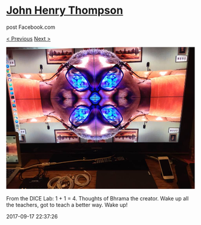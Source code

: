 # [John Henry Thompson](../README.md)
post Facebook.com

[< Previous](2017-09-19-1.md) [Next >](2017-09-17-2.md)

[![](../media/2017-09-17/Timeline-Photos-From-the-DICE-Lab-1-1-4-Thoughts-of-Bhrama-the-c.jpg)](../README.md)

From the DICE Lab: 1 + 1 = 4. Thoughts of Bhrama the creator.  Wake up all the teachers, got to teach a better way. Wake up!

2017-09-17 22:37:26